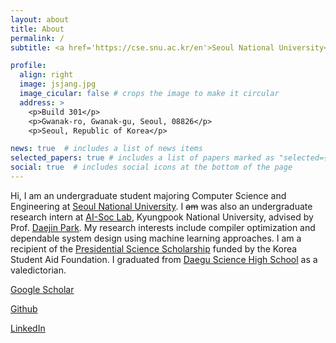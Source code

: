 ```yaml
---
layout: about
title: About
permalink: /
subtitle: <a href='https://cse.snu.ac.kr/en'>Seoul National University</a>. Deptartment of Computer Science and Engineering

profile:
  align: right
  image: jsjang.jpg
  image_cicular: false # crops the image to make it circular
  address: >
    <p>Build 301</p>
    <p>Gwanak-ro, Gwanak-gu, Seoul, 08826</p>
    <p>Seoul, Republic of Korea</p>

news: true  # includes a list of news items
selected_papers: true # includes a list of papers marked as "selected={true}"
social: true  # includes social icons at the bottom of the page
---
```


Hi, I am an undergraduate student majoring Computer Science and Engineering at [Seoul National University](https://en.snu.ac.kr/index.html). I ~~am~~ was also an undergraduate research intern at [AI-Soc Lab](https://ai-soc.github.io/index.html), Kyungpook National University, advised by Prof. [Daejin Park](https://ai-soc.github.io/l_professor.html). My research interests include compiler optimization and dependable system design using machine learning approaches. I am a recipient of the [Presidential Science Scholarship](https://www.kosaf.go.kr/ko/scholar.do?pg=scholarship05_05_01) funded by the Korea Student Aid Foundation. I graduated from [Daegu Science High School](http://www.ts.hs.kr/) as a valedictorian.

[Google Scholar](https://scholar.google.com/citations?user=l6QbUegAAAAJ&hl=en)

[Github](https://github.com/jschang0215)

[LinkedIn](https://www.linkedin.com/in/juneseo-chang-477670180/)
